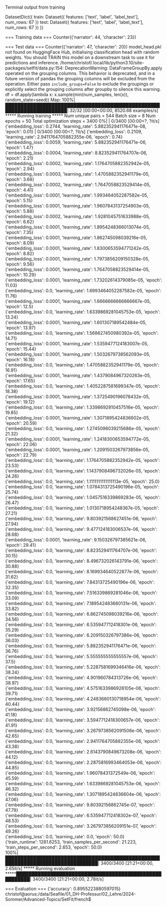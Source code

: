 Terminal output from training 

DatasetDict({
    train: Dataset({
        features: ['text', 'label', 'label_text'],
        num_rows: 67
    })
    test: Dataset({
        features: ['text', 'label', 'label_text'],
        num_rows: 67
    })
})

 === Training data ===
Counter({'narrator': 44, 'character': 23})

 === Test data ===
Counter({'narrator': 47, 'character': 20})
model_head.pkl not found on HuggingFace Hub, initialising classification head with random weights. You should TRAIN this model on a downstream task to use it for predictions and inference.
/home/christof/.local/lib/python3.10/site-packages/setfit/data.py:154: DeprecationWarning: DataFrameGroupBy.apply operated on the grouping columns. This behavior is deprecated, and in a future version of pandas the grouping columns will be excluded from the operation. Either pass `include_groups=False` to exclude the groupings or explicitly select the grouping columns after groupby to silence this warning.
  df = df.apply(lambda x: x.sample(min(num_samples, len(x)), random_state=seed))
Map: 100%|██████████████████████████████████████████████████████████████████████| 32/32 [00:00<00:00, 8520.68 examples/s]
***** Running training *****
  Num unique pairs = 544
  Batch size = 8
  Num epochs = 50
  Total optimization steps = 3400
  0%|                                                                                           | 0/3400 [00:00<?, ?it/s]
{'embedding_loss': 0.2744, 'learning_rate': 5.882352941176471e-08, 'epoch': 0.01}               | 0/3400 [00:00<?, ?it/s]
{'embedding_loss': 0.2109, 'learning_rate': 2.9411764705882355e-06, 'epoch': 0.74}                                       
{'embedding_loss': 0.0059, 'learning_rate': 5.882352941176471e-06, 'epoch': 1.47}                                        
{'embedding_loss': 0.0004, 'learning_rate': 8.823529411764707e-06, 'epoch': 2.21}                                        
{'embedding_loss': 0.0002, 'learning_rate': 1.1764705882352942e-05, 'epoch': 2.94}                                       
{'embedding_loss': 0.0003, 'learning_rate': 1.4705882352941179e-05, 'epoch': 3.68}                                       
{'embedding_loss': 0.0002, 'learning_rate': 1.7647058823529414e-05, 'epoch': 4.41}                                       
{'embedding_loss': 0.0001, 'learning_rate': 1.993464052287582e-05, 'epoch': 5.15}                                        
{'embedding_loss': 0.0001, 'learning_rate': 1.9607843137254903e-05, 'epoch': 5.88}                                       
{'embedding_loss': 0.0002, 'learning_rate': 1.9281045751633988e-05, 'epoch': 6.62}                                       
{'embedding_loss': 0.0001, 'learning_rate': 1.8954248366013074e-05, 'epoch': 7.35}                                       
{'embedding_loss': 0.0001, 'learning_rate': 1.862745098039216e-05, 'epoch': 8.09}                                        
{'embedding_loss': 0.0001, 'learning_rate': 1.8300653594771242e-05, 'epoch': 8.82}                                       
{'embedding_loss': 0.0001, 'learning_rate': 1.7973856209150328e-05, 'epoch': 9.56}                                       
{'embedding_loss': 0.0001, 'learning_rate': 1.7647058823529414e-05, 'epoch': 10.29}                                      
{'embedding_loss': 0.0001, 'learning_rate': 1.73202614379085e-05, 'epoch': 11.03}                                        
{'embedding_loss': 0.0, 'learning_rate': 1.6993464052287582e-05, 'epoch': 11.76}                                         
{'embedding_loss': 0.0001, 'learning_rate': 1.6666666666666667e-05, 'epoch': 12.5}                                       
{'embedding_loss': 0.0, 'learning_rate': 1.6339869281045753e-05, 'epoch': 13.24}                                         
{'embedding_loss': 0.0001, 'learning_rate': 1.601307189542484e-05, 'epoch': 13.97}                                       
{'embedding_loss': 0.0, 'learning_rate': 1.568627450980392e-05, 'epoch': 14.71}                                          
{'embedding_loss': 0.0001, 'learning_rate': 1.5359477124183007e-05, 'epoch': 15.44}                                      
{'embedding_loss': 0.0001, 'learning_rate': 1.5032679738562093e-05, 'epoch': 16.18}                                      
{'embedding_loss': 0.0, 'learning_rate': 1.4705882352941179e-05, 'epoch': 16.91}                                         
{'embedding_loss': 0.0001, 'learning_rate': 1.4379084967320263e-05, 'epoch': 17.65}                                      
{'embedding_loss': 0.0, 'learning_rate': 1.4052287581699347e-05, 'epoch': 18.38}                                         
{'embedding_loss': 0.0001, 'learning_rate': 1.3725490196078432e-05, 'epoch': 19.12}                                      
{'embedding_loss': 0.0, 'learning_rate': 1.3398692810457516e-05, 'epoch': 19.85}                                         
{'embedding_loss': 0.0001, 'learning_rate': 1.3071895424836602e-05, 'epoch': 20.59}                                      
{'embedding_loss': 0.0, 'learning_rate': 1.2745098039215686e-05, 'epoch': 21.32}                                         
{'embedding_loss': 0.0001, 'learning_rate': 1.2418300653594772e-05, 'epoch': 22.06}                                      
{'embedding_loss': 0.0001, 'learning_rate': 1.2091503267973856e-05, 'epoch': 22.79}                                      
{'embedding_loss': 0.0, 'learning_rate': 1.1764705882352942e-05, 'epoch': 23.53}                                         
{'embedding_loss': 0.0, 'learning_rate': 1.1437908496732026e-05, 'epoch': 24.26}                                         
{'embedding_loss': 0.0, 'learning_rate': 1.1111111111111113e-05, 'epoch': 25.0}                                          
{'embedding_loss': 0.0, 'learning_rate': 1.0784313725490196e-05, 'epoch': 25.74}                                         
{'embedding_loss': 0.0, 'learning_rate': 1.0457516339869283e-05, 'epoch': 26.47}                                         
{'embedding_loss': 0.0, 'learning_rate': 1.0130718954248367e-05, 'epoch': 27.21}                                         
{'embedding_loss': 0.0, 'learning_rate': 9.803921568627451e-06, 'epoch': 27.94}                                          
{'embedding_loss': 0.0, 'learning_rate': 9.477124183006537e-06, 'epoch': 28.68}                                          
{'embedding_loss': 0.0001, 'learning_rate': 9.150326797385621e-06, 'epoch': 29.41}                                       
{'embedding_loss': 0.0, 'learning_rate': 8.823529411764707e-06, 'epoch': 30.15}                                          
{'embedding_loss': 0.0, 'learning_rate': 8.496732026143791e-06, 'epoch': 30.88}                                          
{'embedding_loss': 0.0, 'learning_rate': 8.169934640522877e-06, 'epoch': 31.62}                                          
{'embedding_loss': 0.0, 'learning_rate': 7.84313725490196e-06, 'epoch': 32.35}                                           
{'embedding_loss': 0.0, 'learning_rate': 7.516339869281046e-06, 'epoch': 33.09}                                          
{'embedding_loss': 0.0, 'learning_rate': 7.189542483660131e-06, 'epoch': 33.82}                                          
{'embedding_loss': 0.0, 'learning_rate': 6.862745098039216e-06, 'epoch': 34.56}                                          
{'embedding_loss': 0.0, 'learning_rate': 6.535947712418301e-06, 'epoch': 35.29}                                          
{'embedding_loss': 0.0, 'learning_rate': 6.209150326797386e-06, 'epoch': 36.03}                                          
{'embedding_loss': 0.0, 'learning_rate': 5.882352941176471e-06, 'epoch': 36.76}                                          
{'embedding_loss': 0.0, 'learning_rate': 5.555555555555557e-06, 'epoch': 37.5}                                           
{'embedding_loss': 0.0, 'learning_rate': 5.2287581699346416e-06, 'epoch': 38.24}                                         
{'embedding_loss': 0.0, 'learning_rate': 4.901960784313726e-06, 'epoch': 38.97}                                          
{'embedding_loss': 0.0, 'learning_rate': 4.5751633986928105e-06, 'epoch': 39.71}                                         
{'embedding_loss': 0.0, 'learning_rate': 4.2483660130718954e-06, 'epoch': 40.44}                                         
{'embedding_loss': 0.0, 'learning_rate': 3.92156862745098e-06, 'epoch': 41.18}                                           
{'embedding_loss': 0.0, 'learning_rate': 3.5947712418300657e-06, 'epoch': 41.91}                                         
{'embedding_loss': 0.0, 'learning_rate': 3.2679738562091506e-06, 'epoch': 42.65}                                         
{'embedding_loss': 0.0, 'learning_rate': 2.9411764705882355e-06, 'epoch': 43.38}                                         
{'embedding_loss': 0.0, 'learning_rate': 2.6143790849673208e-06, 'epoch': 44.12}                                         
{'embedding_loss': 0.0, 'learning_rate': 2.2875816993464053e-06, 'epoch': 44.85}                                         
{'embedding_loss': 0.0, 'learning_rate': 1.96078431372549e-06, 'epoch': 45.59}                                           
{'embedding_loss': 0.0, 'learning_rate': 1.6339869281045753e-06, 'epoch': 46.32}                                         
{'embedding_loss': 0.0, 'learning_rate': 1.3071895424836604e-06, 'epoch': 47.06}                                         
{'embedding_loss': 0.0, 'learning_rate': 9.80392156862745e-07, 'epoch': 47.79}                                           
{'embedding_loss': 0.0, 'learning_rate': 6.535947712418302e-07, 'epoch': 48.53}                                          
{'embedding_loss': 0.0, 'learning_rate': 3.267973856209151e-07, 'epoch': 49.26}                                          
{'embedding_loss': 0.0, 'learning_rate': 0.0, 'epoch': 50.0}                                                             
{'train_runtime': 1281.6253, 'train_samples_per_second': 21.223, 'train_steps_per_second': 2.653, 'epoch': 50.0}         
100%|████████████████████████████████████████████████████████████████████████████████| 3400/3400 [21:21<00:00,  2.65it/s]
***** Running evaluation *****███████████████████████████████████████████████████████| 3400/3400 [21:21<00:00,  2.78it/s]

=== Evaluation ===
 {'accuracy': 0.8955223880597015}
christof@aorus:/data/Seafile/01_DH-Professur/02_Lehre/2024-Sommer/Advanced-Topics/SetFit/french$
